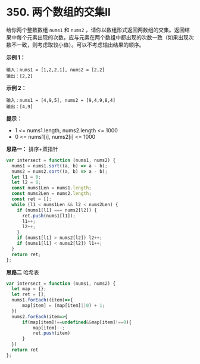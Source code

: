 # 350. 两个数组的交集II

给你两个整数数组 `nums1` 和 `nums2` ，请你以数组形式返回两数组的交集。返回结果中每个元素出现的次数，应与元素在两个数组中都出现的次数一致（如果出现次数不一致，则考虑取较小值）。可以不考虑输出结果的顺序。

**示例 1：**

```
输入：nums1 = [1,2,2,1], nums2 = [2,2]
输出：[2,2]
```

**示例 2：**

```
输入：nums1 = [4,9,5], nums2 = [9,4,9,8,4]
输出：[4,9]
```

**提示：**

- 1 <= nums1.length, nums2.length <= 1000
- 0 <= nums1[i], nums2[i] <= 1000

**思路一：**
排序+双指针
```javascript
var intersect = function (nums1, nums2) {
  nums1 = nums1.sort((a, b) => a - b);
  nums2 = nums2.sort((a, b) => a - b);
  let l1 = 0;
  let l2 = 0;
  const nums1Len = nums1.length;
  const nums2Len = nums2.length;
  const ret = [];
  while (l1 < nums1Len && l2 < nums2Len) {
    if (nums1[l1] === nums2[l2]) {
      ret.push(nums1[l1]);
      l1++;
      l2++;
    }
    if (nums1[l1] > nums2[l2]) l2++;
    if (nums1[l1] < nums2[l2]) l1++;
  }
  return ret;
};
```

**思路二**
哈希表

```javascript
var intersect = function (nums1, nums2) {
  let map = {};
  let ret = [];
  nums1.forEach((item)=>{
      map[item] = (map[item]||0) + 1;
  })
  nums2.forEach(item=>{
      if(map[item]!==undefined&&map[item]!==0){
          map[item]--;
          ret.push(item)
      }
  })
  return ret
};
```